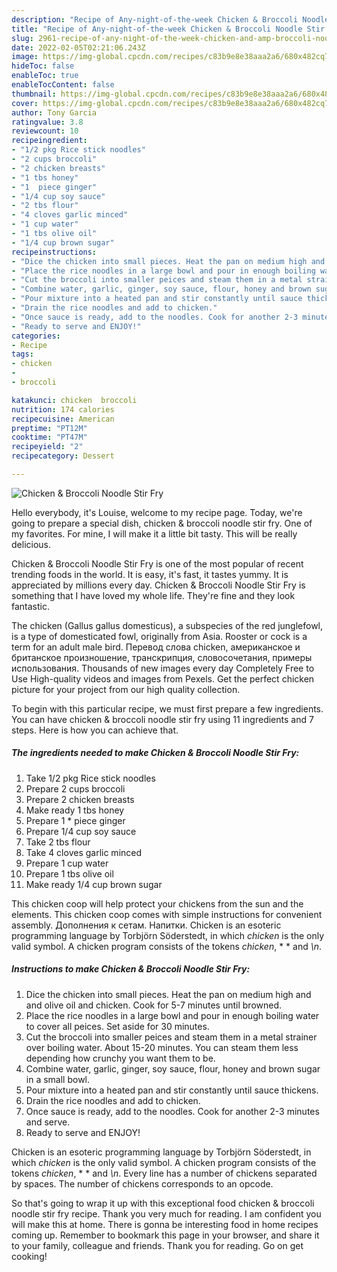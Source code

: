 ```yaml
---
description: "Recipe of Any-night-of-the-week Chicken & Broccoli Noodle Stir Fry"
title: "Recipe of Any-night-of-the-week Chicken & Broccoli Noodle Stir Fry"
slug: 2961-recipe-of-any-night-of-the-week-chicken-and-amp-broccoli-noodle-stir-fry
date: 2022-02-05T02:21:06.243Z
image: https://img-global.cpcdn.com/recipes/c83b9e8e38aaa2a6/680x482cq70/chicken-broccoli-noodle-stir-fry-recipe-main-photo.jpg
hideToc: false
enableToc: true
enableTocContent: false
thumbnail: https://img-global.cpcdn.com/recipes/c83b9e8e38aaa2a6/680x482cq70/chicken-broccoli-noodle-stir-fry-recipe-main-photo.jpg
cover: https://img-global.cpcdn.com/recipes/c83b9e8e38aaa2a6/680x482cq70/chicken-broccoli-noodle-stir-fry-recipe-main-photo.jpg
author: Tony Garcia
ratingvalue: 3.8
reviewcount: 10
recipeingredient:
- "1/2 pkg Rice stick noodles"
- "2 cups broccoli"
- "2 chicken breasts"
- "1 tbs honey"
- "1  piece ginger"
- "1/4 cup soy sauce"
- "2 tbs flour"
- "4 cloves garlic minced"
- "1 cup water"
- "1 tbs olive oil"
- "1/4 cup brown sugar"
recipeinstructions:
- "Dice the chicken into small pieces. Heat the pan on medium high and and olive oil and chicken. Cook for 5-7 minutes until browned."
- "Place the rice noodles in a large bowl and pour in enough boiling water to cover all peices. Set aside for 30 minutes."
- "Cut the broccoli into smaller peices and steam them in a metal strainer over boiling water. About 15-20 minutes. You can steam them less depending how crunchy you want them to be."
- "Combine water, garlic, ginger, soy sauce, flour, honey and brown sugar in a small bowl."
- "Pour mixture into a heated pan and stir constantly until sauce thickens."
- "Drain the rice noodles and add to chicken."
- "Once sauce is ready, add to the noodles. Cook for another 2-3 minutes and serve."
- "Ready to serve and ENJOY!"
categories:
- Recipe
tags:
- chicken
- 
- broccoli

katakunci: chicken  broccoli 
nutrition: 174 calories
recipecuisine: American
preptime: "PT12M"
cooktime: "PT47M"
recipeyield: "2"
recipecategory: Dessert

---
```



![Chicken & Broccoli Noodle Stir Fry](https://img-global.cpcdn.com/recipes/c83b9e8e38aaa2a6/680x482cq70/chicken-broccoli-noodle-stir-fry-recipe-main-photo.jpg)

Hello everybody, it's Louise, welcome to my recipe page. Today, we're going to prepare a special dish, chicken & broccoli noodle stir fry. One of my favorites. For mine, I will make it a little bit tasty. This will be really delicious.

Chicken & Broccoli Noodle Stir Fry is one of the most popular of recent trending foods in the world. It is easy, it's fast, it tastes yummy. It is appreciated by millions every day. Chicken & Broccoli Noodle Stir Fry is something that I have loved my whole life. They're fine and they look fantastic.

The chicken (Gallus gallus domesticus), a subspecies of the red junglefowl, is a type of domesticated fowl, originally from Asia. Rooster or cock is a term for an adult male bird. Перевод слова chicken, американское и британское произношение, транскрипция, словосочетания, примеры использования. Thousands of new images every day Completely Free to Use High-quality videos and images from Pexels. Get the perfect chicken picture for your project from our high quality collection.


To begin with this particular recipe, we must first prepare a few ingredients. You can have chicken & broccoli noodle stir fry using 11 ingredients and 7 steps. Here is how you can achieve that.

<!--inarticleads1-->

##### The ingredients needed to make Chicken & Broccoli Noodle Stir Fry:

1. Take 1/2 pkg Rice stick noodles
1. Prepare 2 cups broccoli
1. Prepare 2 chicken breasts
1. Make ready 1 tbs honey
1. Prepare 1 * piece ginger
1. Prepare 1/4 cup soy sauce
1. Take 2 tbs flour
1. Take 4 cloves garlic minced
1. Prepare 1 cup water
1. Prepare 1 tbs olive oil
1. Make ready 1/4 cup brown sugar


This chicken coop will help protect your chickens from the sun and the elements. This chicken coop comes with simple instructions for convenient assembly. Дополнения к сетам. Напитки. Chicken is an esoteric programming language by Torbjörn Söderstedt, in which *chicken* is the only valid symbol. A chicken program consists of the tokens *chicken*, * * and *\n*. 

<!--inarticleads2-->

##### Instructions to make Chicken & Broccoli Noodle Stir Fry:

1. Dice the chicken into small pieces. Heat the pan on medium high and and olive oil and chicken. Cook for 5-7 minutes until browned.
1. Place the rice noodles in a large bowl and pour in enough boiling water to cover all peices. Set aside for 30 minutes.
1. Cut the broccoli into smaller peices and steam them in a metal strainer over boiling water. About 15-20 minutes. You can steam them less depending how crunchy you want them to be.
1. Combine water, garlic, ginger, soy sauce, flour, honey and brown sugar in a small bowl.
1. Pour mixture into a heated pan and stir constantly until sauce thickens.
1. Drain the rice noodles and add to chicken.
1. Once sauce is ready, add to the noodles. Cook for another 2-3 minutes and serve.
1. Ready to serve and ENJOY!

Chicken is an esoteric programming language by Torbjörn Söderstedt, in which *chicken* is the only valid symbol. A chicken program consists of the tokens *chicken*, * * and *\n*. Every line has a number of chickens separated by spaces. The number of chickens corresponds to an opcode. 

So that's going to wrap it up with this exceptional food chicken & broccoli noodle stir fry recipe. Thank you very much for reading. I am confident you will make this at home. There is gonna be interesting food in home recipes coming up. Remember to bookmark this page in your browser, and share it to your family, colleague and friends. Thank you for reading. Go on get cooking!
